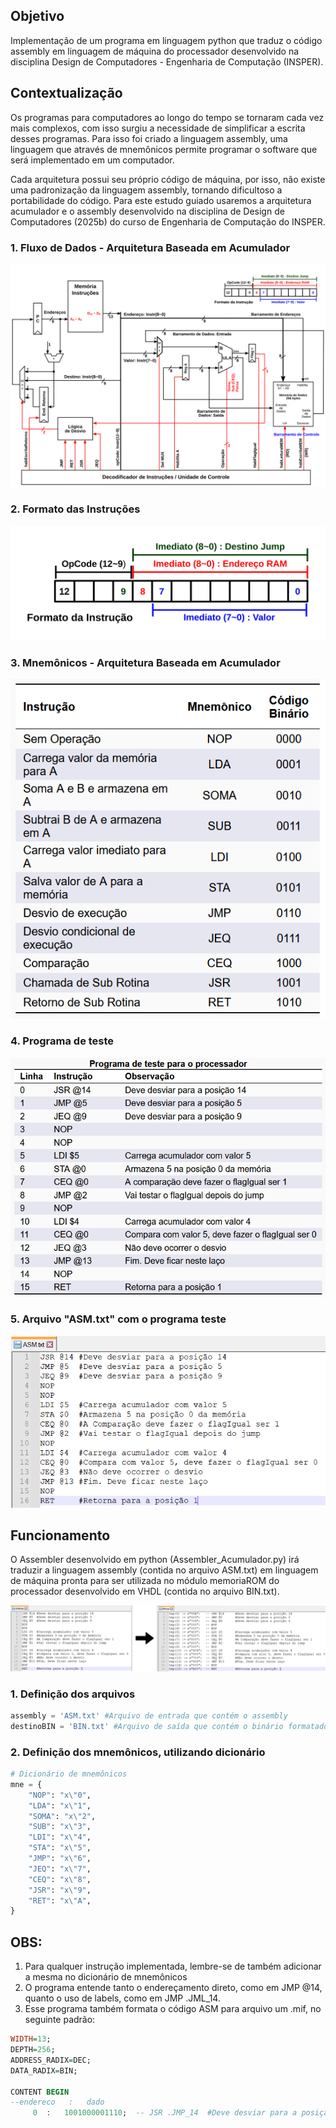 ## Objetivo

Implementação de um programa em linguagem python que traduz o código assembly em linguagem de máquina do processador desenvolvido na disciplina Design de Computadores - Engenharia de Computação (INSPER).

## Contextualização

Os programas para computadores ao longo do tempo se tornaram cada vez mais complexos, com isso surgiu a necessidade de simplificar a escrita desses programas. Para isso foi criado a linguagem assembly, uma linguagem que através de mnemônicos permite programar o software que será implementado em um computador.

Cada arquitetura possui seu próprio código de máquina, por isso, não existe uma padronização da linguagem assembly, tornando dificultoso a portabilidade do código. Para este estudo guiado usaremos a arquitetura acumulador e o assembly desenvolvido na disciplina de Design de Computadores (2025b) do curso de Engenharia de Computação do INSPER.



### 1. Fluxo de Dados - Arquitetura Baseada em Acumulador



![FluxodeDados2025b](imgs/FluxodeDados2025b.svg)



### 2. Formato das Instruções

![formatoINSTRUCAO](imgs/formatoINSTRUCAO.svg)



### 3. Mnemônicos - Arquitetura Baseada em Acumulador

![Mnemonicos](imgs/Mnemonicos.png)



### 4. Programa de teste



![image-20220322110337458](imgs/ProgramaTeste.png)



### 5. Arquivo "ASM.txt" com o programa teste

![ASM_txt](imgs/ASM_txt.png)



## Funcionamento

O Assembler desenvolvido em python (Assembler_Acumulador.py) irá traduzir a linguagem assembly (contida no arquivo ASM.txt) em linguagem de máquina pronta para ser utilizada no módulo memoriaROM do processador desenvolvido em VHDL (contida no arquivo BIN.txt).



![ASMtoBIN](imgs/ASMtoBIN.svg)



### 1. Definição dos arquivos

```python
assembly = 'ASM.txt' #Arquivo de entrada que contém o assembly
destinoBIN = 'BIN.txt' #Arquivo de saída que contém o binário formatado para VHDL
```



### 2. Definição dos mnemônicos, utilizando dicionário

```python
# Dicionário de mnemônicos
mne = {
    "NOP": "x\"0",
    "LDA": "x\"1",
    "SOMA": "x\"2",
    "SUB": "x\"3",
    "LDI": "x\"4",
    "STA": "x\"5",
    "JMP": "x\"6",
    "JEQ": "x\"7",
    "CEQ": "x\"8",
    "JSR": "x\"9",
    "RET": "x\"A",
}
```

## OBS:

1) Para qualquer instrução implementada, lembre-se de também adicionar a mesma no dicionário de mnemônicos
2) O programa entende tanto o endereçamento direto, como em JMP @14, quanto o uso de labels, como em JMP .JML_14.
3) Esse programa também formata o código ASM para arquivo um .mif, no seguinte padrão:

```vhdl
WIDTH=13;
DEPTH=256;
ADDRESS_RADIX=DEC;
DATA_RADIX=BIN;

CONTENT BEGIN
--endereco   :   dado
     0	:	1001000001110;	-- JSR .JMP_14  #Deve desviar para a posição 14
```


